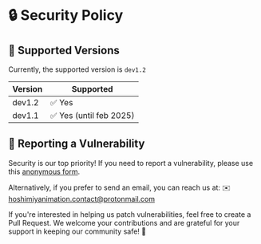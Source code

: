 # 🔒 Security Policy

## 📅 Supported Versions
Currently, the supported version is ```dev1.2```

| Version | Supported          |
| ------- | ------------------ |
| dev1.2  | ✅ Yes             |
| dev1.1  | ✅ Yes (until feb 2025)|

## 🚨 Reporting a Vulnerability
Security is our top priority! If you need to report a vulnerability, please use this [anonymous form](https://forms.gle/GmzxFR6dC5g7dB7w5). 

Alternatively, if you prefer to send an email, you can reach us at: ✉️ hoshimiyanimation.contact@protonmail.com

If you're interested in helping us patch vulnerabilities, feel free to create a Pull Request. We welcome your contributions and are grateful for your support in keeping our community safe! 🌟
